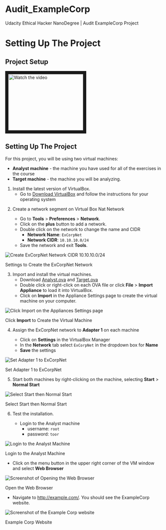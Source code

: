 # Audit_ExampleCorp
Udacity Ethical Hacker NanoDegree | Audit ExampleCorp Project

<h1 class="chakra-heading css-iuea7g">Setting Up The
Project</h1></div><div class="css-0"><div class="css-1m96lhp"><div class="css-u8svcc"><div class="copy-length css-0"><div class="ureact-markdown css-tc5hjw"><h2 class="chakra-heading css-lb1dt4">
Project
Setup</h2></div></div></div></div><div class="css-1m96lhp"><div class="css-u8svcc"><div class="vds-loading vds-loading--md" role="status" aria-label="Loading…"><div class="vds-loading__children"><div class="_1UN_ejel6QzQCa_M5Nn4bu"><div class="_2lGVVA99VY-snhn6dzPP-z"><div class="_3h3jXAJ1HmC2_sa49itKME _2nvHtsDYiD14gMJ8MpUp2c"><div class="">
  
<a href="https://www.youtube.com/embed/vgRNdHeiFMU?start=1" target="_blank">
 <img src="https://img.youtube.com/vi/https://www.youtube.com/embed/vgRNdHeiFMU?start=1/2.jpg" alt="Watch the video" width="240" height="180" border="10" />
</a>


</div></div></div></div></div></div></div></div><div class="css-1m96lhp"><div class="css-u8svcc"><div class="copy-length css-0"><div class="ureact-markdown css-tc5hjw"><h2 class="chakra-heading css-lb1dt4">Setting Up The Project</h2>
<p class="chakra-text css-o3oz8b">For this project, you will be using two virtual machines:</p>
<ul role="list" class="css-19qh3zo"><li class="css-cvpopp"><strong>Analyst machine</strong> - the machine you have used for all of the exercises in the course</li><li class="css-cvpopp"><strong>Target machine</strong> - the machine you will be analyzing.</li></ul>
<ol role="list" class="css-13a5a39"><li class="css-cvpopp">Install the latest version of VirtualBox.
<ul role="list" class="css-19qh3zo"><li class="css-cvpopp">Go to <a target="_blank" rel="noopener noreferrer" class="chakra-link css-otuu82" href="https://www.virtualbox.org/wiki/Downloads" node="[object Object]">Download VirtualBox</a> and follow the instructions for your operating system</li></ul>
</li></ol></div></div></div></div><div class="css-1m96lhp"><div class="css-u8svcc"><div class="copy-length css-0"><div class="ureact-markdown css-tc5hjw"><ol role="list" start="2" class="css-13a5a39"><li class="css-cvpopp">
<p class="chakra-text css-o3oz8b">Create a network segment on Virtual Box Nat Network</p>
<ul role="list" class="css-19qh3zo"><li class="css-cvpopp">Go to <strong>Tools</strong> &gt; <strong>Preferences</strong> &gt; <strong>Network</strong>.</li><li class="css-cvpopp">Click on the <strong>plus</strong> button to add a network.</li><li class="css-cvpopp">Double click on the network to change the name and CIDR
<ul role="list" class="css-19qh3zo"><li class="css-cvpopp"><strong>Network Name</strong>: <code class="chakra-code css-p3l7io">ExCorpNet</code></li><li class="css-cvpopp"><strong>Network CIDR</strong>: <code class="chakra-code css-p3l7io">10.10.10.0/24</code></li></ul>
</li><li class="css-cvpopp">Save the network and exit <strong>Tools</strong>.</li></ul>
</li></ol></div></div></div></div><div class="css-1m96lhp"><div class="css-u8svcc"><section><div class="css-1l4w6pd"><img alt="Create ExCorpNet Network CIDR 10.10.10.0/24" src="https://video.udacity-data.com/topher/2020/October/5f8d9069_create-excorp-network/create-excorp-network.png" class="chakra-image css-hc5sks"></div><div class="css-1mnskd6"><div class="ureact-markdown css-tc5hjw"><p class="chakra-text css-o3oz8b">Settings to Create the ExCorpNet Network</p></div></div></section></div></div><div class="css-1m96lhp"><div class="css-u8svcc"><div class="copy-length css-0"><div class="ureact-markdown css-tc5hjw"><ol role="list" start="3" class="css-13a5a39"><li class="css-cvpopp">Import and install the virtual machines.
<ul role="list" class="css-19qh3zo"><li class="css-cvpopp">Download <a target="_blank" rel="noopener noreferrer" class="chakra-link css-otuu82" href="https://udacity-ehnd.s3-us-west-2.amazonaws.com/Ethical+Hacker/Analyst.ova" node="[object Object]">Analyst.ova</a> and <a target="_blank" rel="noopener noreferrer" class="chakra-link css-otuu82" href="https://udacity-ehnd.s3-us-west-2.amazonaws.com/Ethical+Hacker/Target.ova" node="[object Object]">Target.ova</a></li><li class="css-cvpopp">Double click or right-click on each OVA file or click <strong>File</strong> &gt; <strong>Import Appliance</strong> to load it into VirtualBox.</li><li class="css-cvpopp">Click on <strong>Import</strong> in the Appliance Settings page to create the virtual machine on your computer.</li></ul>
</li></ol></div></div></div></div><div class="css-1m96lhp"><div class="css-u8svcc"><section><div class="css-1l4w6pd"><img alt="Click Import on the Appliances Settings page" src="https://video.udacity-data.com/topher/2020/October/5f8d9146_ehnd-c1-appliances-settings/ehnd-c1-appliances-settings.png" class="chakra-image css-mvh1ps"></div><div class="css-1mnskd6"><div class="ureact-markdown css-tc5hjw"><p class="chakra-text css-o3oz8b">Click <strong>Import</strong> to Create the Virtual Machine</p></div></div></section></div></div><div class="css-1m96lhp"><div class="css-u8svcc"><div class="copy-length css-0"><div class="ureact-markdown css-tc5hjw"><ol role="list" start="4" class="css-13a5a39"><li class="css-cvpopp">
<p class="chakra-text css-o3oz8b">Assign the ExCorpNet network to <strong>Adapter 1</strong> on each machine</p>
<ul role="list" class="css-19qh3zo"><li class="css-cvpopp">Click on <strong>Settings</strong> in the VirtualBox Manager</li><li class="css-cvpopp">In the <strong>Network</strong> tab select <code class="chakra-code css-p3l7io">ExCorpNet</code> in the dropdown box for <strong>Name</strong></li><li class="css-cvpopp"><strong>Save</strong> the settings</li></ul>
</li></ol></div></div></div></div><div class="css-1m96lhp"><div class="css-u8svcc"><section><div class="css-1l4w6pd"><img alt="Set Adapter 1 to ExCorpNet" src="https://video.udacity-data.com/topher/2020/October/5f8d91c0_ehnd-c1-set-adapter/ehnd-c1-set-adapter.png" class="chakra-image css-eudwxe"></div><div class="css-1mnskd6"><div class="ureact-markdown css-tc5hjw"><p class="chakra-text css-o3oz8b">Set Adapter 1 to ExCorpNet</p></div></div></section></div></div><div class="css-1m96lhp"><div class="css-u8svcc"><div class="copy-length css-0"><div class="ureact-markdown css-tc5hjw"><ol role="list" start="5" class="css-13a5a39"><li class="css-cvpopp">Start both machines by right-clicking on the machine, selecting <strong>Start</strong> &gt; <strong>Normal Start</strong></li></ol></div></div></div></div><div class="css-1m96lhp"><div class="css-u8svcc"><section><div class="css-1l4w6pd"><img alt="Select Start then Normal Start" src="https://video.udacity-data.com/topher/2020/October/5f8d923c_ehnd-c1-start-local-machine/ehnd-c1-start-local-machine.png" class="chakra-image css-juh6qn"></div><div class="css-1mnskd6"><div class="ureact-markdown css-tc5hjw"><p class="chakra-text css-o3oz8b">Select Start then Normal Start</p></div></div></section></div></div><div class="css-1m96lhp"><div class="css-u8svcc"><div class="copy-length css-0"><div class="ureact-markdown css-tc5hjw"><ol role="list" start="6" class="css-13a5a39"><li class="css-cvpopp">
<p class="chakra-text css-o3oz8b">Test the installation.</p>
<ul role="list" class="css-19qh3zo"><li class="css-cvpopp">Login to the Analyst machine
<ul role="list" class="css-19qh3zo"><li class="css-cvpopp">username: <code class="chakra-code css-p3l7io">root</code></li><li class="css-cvpopp">password: <code class="chakra-code css-p3l7io">toor</code></li></ul>
</li></ul>
</li></ol></div></div></div></div><div class="css-1m96lhp"><div class="css-u8svcc"><section><div class="css-1l4w6pd"><img alt="Login to the Analyst Machine" src="https://video.udacity-data.com/topher/2020/October/5f8d92c1_ehnd-c1-vm-login/ehnd-c1-vm-login.png" class="chakra-image css-1w4r6gn"></div><div class="css-1mnskd6"><div class="ureact-markdown css-tc5hjw"><p class="chakra-text css-o3oz8b">Login to the Analyst Machine</p></div></div></section></div></div><div class="css-1m96lhp"><div class="css-u8svcc"><div class="copy-length css-0"><div class="ureact-markdown css-tc5hjw"><ul role="list" class="css-19qh3zo"><li class="css-cvpopp">Click on the menu button in the upper right corner of the VM window and select <strong>Web Browser</strong></li></ul></div></div></div></div><div class="css-1m96lhp"><div class="css-u8svcc"><section><div class="css-1l4w6pd"><img alt="Screenshot of Opening the Web Browser" src="https://video.udacity-data.com/topher/2020/October/5f8d9286_ehnd-c1-select-browser/ehnd-c1-select-browser.png" class="chakra-image css-182h9ug"></div><div class="css-1mnskd6"><div class="ureact-markdown css-tc5hjw"><p class="chakra-text css-o3oz8b">Open the Web Browser</p></div></div></section></div></div><div class="css-1m96lhp"><div class="css-u8svcc"><div class="copy-length css-0"><div class="ureact-markdown css-tc5hjw"><ul role="list" class="css-19qh3zo"><li class="css-cvpopp">Navigate to <a target="_blank" rel="noopener noreferrer" class="chakra-link css-otuu82" href="http://example.com/" node="[object Object]"></a><a target="_blank" rel="noopener noreferrer" class="chakra-link css-otuu82" href="http://example.com/" node="[object Object]">http://example.com/</a>.  You should see the ExampleCorp website.</li></ul></div></div></div></div><div class="css-1m96lhp"><div class="css-u8svcc"><section><div class="css-1l4w6pd"><img alt="Screenshot of the Example Corp website" src="https://video.udacity-data.com/topher/2020/October/5f93058b_ehnd-c1-example-dot-com/ehnd-c1-example-dot-com.png" class="chakra-image css-1qessmq"></div><div class="css-1mnskd6"><div class="ureact-markdown css-tc5hjw"><p class="chakra-text css-o3oz8b">Example Corp Website</p>
